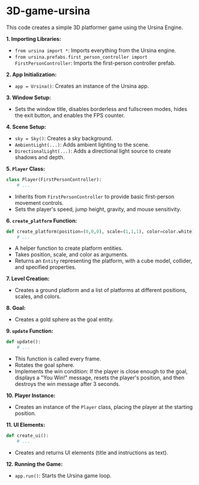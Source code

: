 # 3D-game-ursina


This code creates a simple 3D platformer game using the Ursina Engine. 

**1. Importing Libraries:**

- `from ursina import *`: Imports everything from the Ursina engine.
- `from ursina.prefabs.first_person_controller import FirstPersonController`: Imports the first-person controller prefab.

**2. App Initialization:**

- `app = Ursina()`: Creates an instance of the Ursina app.

**3. Window Setup:**

- Sets the window title, disables borderless and fullscreen modes, hides the exit button, and enables the FPS counter.

**4. Scene Setup:**

- `sky = Sky()`: Creates a sky background.
- `AmbientLight(...)`: Adds ambient lighting to the scene.
- `DirectionalLight(...)`: Adds a directional light source to create shadows and depth.

**5. `Player` Class:**

```python
class Player(FirstPersonController):
    # ...
```

- Inherits from `FirstPersonController` to provide basic first-person movement controls.
- Sets the player's speed, jump height, gravity, and mouse sensitivity.

**6. `create_platform` Function:**

```python
def create_platform(position=(0,0,0), scale=(1,1,1), color=color.white):
    # ...
```

- A helper function to create platform entities.
- Takes position, scale, and color as arguments.
- Returns an `Entity` representing the platform, with a cube model, collider, and specified properties.

**7. Level Creation:**

- Creates a ground platform and a list of platforms at different positions, scales, and colors.

**8. Goal:**

- Creates a gold sphere as the goal entity.

**9. `update` Function:**

```python
def update():
    # ...
```

- This function is called every frame.
- Rotates the goal sphere.
- Implements the win condition: If the player is close enough to the goal, displays a "You Win!" message, resets the player's position, and then destroys the win message after 3 seconds.

**10. Player Instance:**

- Creates an instance of the `Player` class, placing the player at the starting position.

**11. UI Elements:**

```python
def create_ui():
    # ...
```

- Creates and returns UI elements (title and instructions as text).

**12. Running the Game:**

- `app.run()`: Starts the Ursina game loop.
